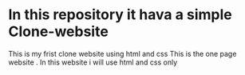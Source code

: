 # In this repository it hava a simple Clone-website
This is my frist clone website using html and css 
This is the one page website .
In this website i will use html and css only
